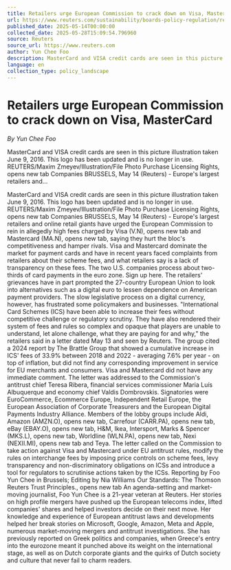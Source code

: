 ```yaml
---
title: Retailers urge European Commission to crack down on Visa, MasterCard
url: https://www.reuters.com/sustainability/boards-policy-regulation/retailers-urge-european-commission-crack-down-visa-mastercard-2025-05-14/
published_date: 2025-05-14T00:00:00
collected_date: 2025-05-28T15:09:54.796960
source: Reuters
source_url: https://www.reuters.com
author: Yun Chee Foo
description: MasterCard and VISA credit cards are seen in this picture illustration taken June 9, 2016. This logo has been updated and is no longer in use. REUTERS/Maxim Zmeyev/Illustration/File Photo Purchase Licensing Rights, opens new tab Companies BRUSSELS, May 14 (Reuters) - Europe's largest retailers and...
language: en
collection_type: policy_landscape
---
```


# Retailers urge European Commission to crack down on Visa, MasterCard

*By Yun Chee Foo*

MasterCard and VISA credit cards are seen in this picture illustration taken June 9, 2016. This logo has been updated and is no longer in use. REUTERS/Maxim Zmeyev/Illustration/File Photo Purchase Licensing Rights, opens new tab Companies BRUSSELS, May 14 (Reuters) - Europe's largest retailers and...

MasterCard and VISA credit cards are seen in this picture illustration taken June 9, 2016. This logo has been updated and is no longer in use. REUTERS/Maxim Zmeyev/Illustration/File Photo Purchase Licensing Rights, opens new tab Companies BRUSSELS, May 14 (Reuters) - Europe's largest retailers and online retail giants have urged the European Commission to rein in allegedly high fees charged by Visa (V.N), opens new tab and Mastercard (MA.N), opens new tab, saying they hurt the bloc's competitiveness and hamper rivals. Visa and Mastercard dominate the market for payment cards and have in recent years faced complaints from retailers about their scheme fees, and what retailers say is a lack of transparency on these fees. The two U.S. companies process about two-thirds of card payments in the euro zone. Sign up here. The retailers' grievances have in part prompted the 27-country European Union to look into alternatives such as a digital euro to lessen dependence on American payment providers. The slow legislative process on a digital currency, however, has frustrated some policymakers and businesses. "International Card Schemes (ICS) have been able to increase their fees without competitive challenge or regulatory scrutiny. They have also rendered their system of fees and rules so complex and opaque that players are unable to understand, let alone challenge, what they are paying for and why," the retailers said in a letter dated May 13 and seen by Reuters. The group cited a 2024 report by The Brattle Group that showed a cumulative increase in ICS' fees of 33.9% between 2018 and 2022 - averaging 7.6% per year - on top of inflation, but did not find any corresponding improvement in service for EU merchants and consumers. Visa and Mastercard did not have any immediate comment. The letter was addressed to the Commission's antitrust chief Teresa Ribera, financial services commissioner Maria Luís Albuquerque and economy chief Valdis Dombrovskis. Signatories were EuroCommerce, Ecommerce Europe, Independent Retail Europe, the European Association of Corporate Treasurers and the European Digital Payments Industry Alliance. Members of the lobby groups include Aldi, Amazon (AMZN.O), opens new tab, Carrefour (CARR.PA), opens new tab, eBay (EBAY.O), opens new tab, H&amp;M, Ikea, Intersport, Marks &amp; Spencer (MKS.L), opens new tab, Worldline (WLN.PA), opens new tab, Nexi (NEXII.MI), opens new tab and Teya. The letter called on the Commission to take action against Visa and Mastercard under EU antitrust rules, modify the rules on interchange fees by imposing price controls on scheme fees, levy transparency and non-discriminatory obligations on ICSs and introduce a tool for regulators to scrutinise actions taken by the ICSs. Reporting by Foo Yun Chee in Brussels; Editing by Nia Williams Our Standards: The Thomson Reuters Trust Principles., opens new tab An agenda-setting and market-moving journalist, Foo Yun Chee is a 21-year veteran at Reuters. Her stories on high profile mergers have pushed up the European telecoms index, lifted companies' shares and helped investors decide on their next move. Her knowledge and experience of European antitrust laws and developments helped her break stories on Microsoft, Google, Amazon, Meta and Apple, numerous market-moving mergers and antitrust investigations. She has previously reported on Greek politics and companies, when Greece's entry into the eurozone meant it punched above its weight on the international stage, as well as on Dutch corporate giants and the quirks of Dutch society and culture that never fail to charm readers.